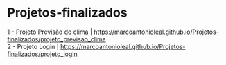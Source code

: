# Projetos-finalizados
 1 - Projeto Previsão do clima | https://marcoantonioleal.github.io/Projetos-finalizados/projeto_previsao_clima <br>
 2 - Projeto Login | https://marcoantonioleal.github.io/Projetos-finalizados/projeto_login

